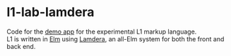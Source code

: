 # l1-lab-lamdera

Code for the [demo app](https://l1-lab.lamders.app) for the experimental L1 markup language.  
L1 is written in [Elm](https://elm-lang.org) using [Lamdera](https://lamdera.com/),
an all-Elm system for both the front and back end.
